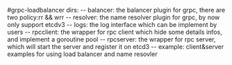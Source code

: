 #grpc-loadbalancer
dirs:
   -- balancer: the balancer plugin for grpc, there are two policy:rr && wrr
   -- resolver: the name resolver plugin for grpc, by now only support etcdv3
   -- logs: the log interface which can be implement by users
   -- rpcclient: the wrapper for rpc client which hide some details infos, and implement
                 a goroutine pool
   -- rpcserver: the wrapper for rpc server, which will start the server and register it on etcd3
   -- example: client&server examples for using load balancer and name resovler 